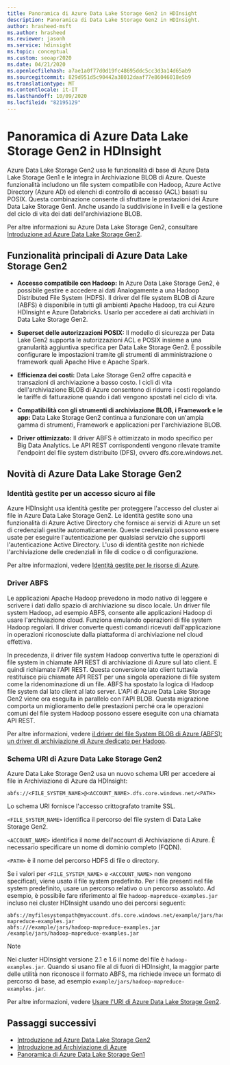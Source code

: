 ```yaml
---
title: Panoramica di Azure Data Lake Storage Gen2 in HDInsight
description: Panoramica di Data Lake Storage Gen2 in HDInsight.
author: hrasheed-msft
ms.author: hrasheed
ms.reviewer: jasonh
ms.service: hdinsight
ms.topic: conceptual
ms.custom: seoapr2020
ms.date: 04/21/2020
ms.openlocfilehash: a7ae1a0f77d0d19fc48695ddc5cc3d3a14d65ab9
ms.sourcegitcommit: 829d951d5c90442a38012daaf77e86046018e5b9
ms.translationtype: MT
ms.contentlocale: it-IT
ms.lasthandoff: 10/09/2020
ms.locfileid: "82195129"
---
```

# <a name="azure-data-lake-storage-gen2-overview-in-hdinsight"></a>Panoramica di Azure Data Lake Storage Gen2 in HDInsight

Azure Data Lake Storage Gen2 usa le funzionalità di base di Azure Data Lake Storage Gen1 e le integra in Archiviazione BLOB di Azure. Queste funzionalità includono un file system compatibile con Hadoop, Azure Active Directory (Azure AD) ed elenchi di controllo di accesso (ACL) basati su POSIX. Questa combinazione consente di sfruttare le prestazioni dei Azure Data Lake Storage Gen1. Anche usando la suddivisione in livelli e la gestione del ciclo di vita dei dati dell'archiviazione BLOB.

Per altre informazioni su Azure Data Lake Storage Gen2, consultare [Introduzione ad Azure Data Lake Storage Gen2](../storage/blobs/data-lake-storage-introduction.md).

## <a name="core-functionality-of-azure-data-lake-storage-gen2"></a>Funzionalità principali di Azure Data Lake Storage Gen2

* **Accesso compatibile con Hadoop:** In Azure Data Lake Storage Gen2, è possibile gestire e accedere ai dati Analogamente a una Hadoop Distributed File System (HDFS). Il driver del file system BLOB di Azure (ABFS) è disponibile in tutti gli ambienti Apache Hadoop, tra cui Azure HDInsight e Azure Databricks. Usarlo per accedere ai dati archiviati in Data Lake Storage Gen2.

* **Superset delle autorizzazioni POSIX:** Il modello di sicurezza per Data Lake Gen2 supporta le autorizzazioni ACL e POSIX insieme a una granularità aggiuntiva specifica per Data Lake Storage Gen2. È possibile configurare le impostazioni tramite gli strumenti di amministrazione o framework quali Apache Hive e Apache Spark.

* **Efficienza dei costi:** Data Lake Storage Gen2 offre capacità e transazioni di archiviazione a basso costo. I cicli di vita dell'archiviazione BLOB di Azure consentono di ridurre i costi regolando le tariffe di fatturazione quando i dati vengono spostati nel ciclo di vita.

* **Compatibilità con gli strumenti di archiviazione BLOB, i Framework e le app:** Data Lake Storage Gen2 continua a funzionare con un'ampia gamma di strumenti, Framework e applicazioni per l'archiviazione BLOB.

* **Driver ottimizzato:** Il driver ABFS è ottimizzato in modo specifico per Big Data Analytics. Le API REST corrispondenti vengono rilevate tramite l'endpoint del file system distribuito (DFS), ovvero dfs.core.windows.net.

## <a name="whats-new-for-azure-data-lake-storage-gen-2"></a>Novità di Azure Data Lake Storage Gen2

### <a name="managed-identities-for-secure-file-access"></a>Identità gestite per un accesso sicuro ai file

Azure HDInsight usa identità gestite per proteggere l'accesso del cluster ai file in Azure Data Lake Storage Gen2. Le identità gestite sono una funzionalità di Azure Active Directory che fornisce ai servizi di Azure un set di credenziali gestite automaticamente. Queste credenziali possono essere usate per eseguire l'autenticazione per qualsiasi servizio che supporti l'autenticazione Active Directory. L'uso di identità gestite non richiede l'archiviazione delle credenziali in file di codice o di configurazione.

Per altre informazioni, vedere [Identità gestite per le risorse di Azure](../active-directory/managed-identities-azure-resources/overview.md).

### <a name="azure-blob-file-system-driver"></a>Driver ABFS

Le applicazioni Apache Hadoop prevedono in modo nativo di leggere e scrivere i dati dallo spazio di archiviazione su disco locale. Un driver file system Hadoop, ad esempio ABFS, consente alle applicazioni Hadoop di usare l'archiviazione cloud. Funziona emulando operazioni di file system Hadoop regolari. Il driver converte questi comandi ricevuti dall'applicazione in operazioni riconosciute dalla piattaforma di archiviazione nel cloud effettiva.

In precedenza, il driver file system Hadoop convertiva tutte le operazioni di file system in chiamate API REST di archiviazione di Azure sul lato client. E quindi richiamate l'API REST. Questa conversione lato client tuttavia restituisce più chiamate API REST per una singola operazione di file system come la ridenominazione di un file. ABFS ha spostato la logica di Hadoop file system dal lato client al lato server. L'API di Azure Data Lake Storage Gen2 viene ora eseguita in parallelo con l'API BLOB. Questa migrazione comporta un miglioramento delle prestazioni perché ora le operazioni comuni del file system Hadoop possono essere eseguite con una chiamata API REST.

Per altre informazioni, vedere [il driver del file System BLOB di Azure (ABFS): un driver di archiviazione di Azure dedicato per Hadoop](../storage/blobs/data-lake-storage-abfs-driver.md).

### <a name="uri-scheme-for-azure-data-lake-storage-gen-2"></a>Schema URI di Azure Data Lake Storage Gen2

Azure Data Lake Storage Gen2 usa un nuovo schema URI per accedere ai file in Archiviazione di Azure da HDInsight:

`abfs://<FILE_SYSTEM_NAME>@<ACCOUNT_NAME>.dfs.core.windows.net/<PATH>`

Lo schema URI fornisce l'accesso crittografato tramite SSL.

`<FILE_SYSTEM_NAME>` identifica il percorso del file system di Data Lake Storage Gen2.

`<ACCOUNT_NAME>` identifica il nome dell'account di Archiviazione di Azure. È necessario specificare un nome di dominio completo (FQDN).

`<PATH>` è il nome del percorso HDFS di file o directory.

Se i valori per `<FILE_SYSTEM_NAME>` e `<ACCOUNT_NAME>` non vengono specificati, viene usato il file system predefinito. Per i file presenti nel file system predefinito, usare un percorso relativo o un percorso assoluto. Ad esempio, è possibile fare riferimento al file `hadoop-mapreduce-examples.jar` incluso nei cluster HDInsight usando uno dei percorsi seguenti:

```
abfs://myfilesystempath@myaccount.dfs.core.windows.net/example/jars/hadoop-mapreduce-examples.jar
abfs:///example/jars/hadoop-mapreduce-examples.jar /example/jars/hadoop-mapreduce-examples.jar
```

> [!NOTE]
> Nei cluster HDInsight versione 2.1 e 1.6 il nome del file è `hadoop-examples.jar`. Quando si usano file al di fuori di HDInsight, la maggior parte delle utilità non riconosce il formato ABFS, ma richiede invece un formato di percorso di base, ad esempio `example/jars/hadoop-mapreduce-examples.jar`.

Per altre informazioni, vedere [Usare l'URI di Azure Data Lake Storage Gen2](../storage/blobs/data-lake-storage-introduction-abfs-uri.md).

## <a name="next-steps"></a>Passaggi successivi

* [Introduzione ad Azure Data Lake Storage Gen2](../storage/blobs/data-lake-storage-introduction.md)
* [Introduzione ad Archiviazione di Azure](../storage/common/storage-introduction.md)
* [Panoramica di Azure Data Lake Storage Gen1](./overview-data-lake-storage-gen1.md)
